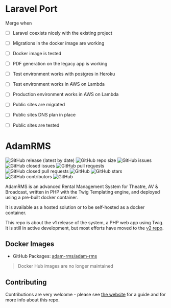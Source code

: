 # Laravel Port

Merge when 

- [ ] Laravel coexists nicely with the existing project
- [ ] Migrations in the docker image are working
- [ ] Docker image is tested
- [ ] PDF generation on the legacy app is working
- [ ] Test environment works with postgres in Heroku
- [ ] Test environment works in AWS on Lambda 
- [ ] Production environment works in AWS on Lambda

- [ ] Public sites are migrated
- [ ] Public sites DNS plan in place
- [ ] Public sites are tested

# AdamRMS

![GitHub release (latest by date)](https://img.shields.io/github/v/release/adam-rms/adam-rms)
![GitHub repo size](https://img.shields.io/github/repo-size/adam-rms/adam-rms)
![GitHub issues](https://img.shields.io/github/issues/adam-rms/adam-rms)
![GitHub closed issues](https://img.shields.io/github/issues-closed/adam-rms/adam-rms)
![GitHub pull requests](https://img.shields.io/github/issues-pr/adam-rms/adam-rms)
![GitHub closed pull requests](https://img.shields.io/github/issues-pr-closed/adam-rms/adam-rms)
![GitHub](https://img.shields.io/github/license/adam-rms/adam-rms)
![GitHub stars](https://img.shields.io/github/stars/adam-rms/adam-rms)
![GitHub contributors](https://img.shields.io/github/contributors/adam-rms/adam-rms)
![GitHub](https://img.shields.io/github/release/adam-rms/adam-rms/all)


AdamRMS is an advanced Rental Management System for Theatre, AV & Broadcast, written in PHP with the Twig Templating engine, and deployed using a pre-built docker container.

It is available as a hosted solution or to be self-hosted as a docker container. 

This repo is about the v1 release of the system, a PHP web app using Twig. It is still in active development, but most efforts have moved to the [v2 repo](https://github.com/adam-rms/adam-rms-v2).

## Docker Images

 - GitHub Packages: [adam-rms/adam-rms](https://github.com/orgs/adam-rms/packages?repo_name=adam-rms)

> Docker Hub images are no longer maintained 

## Contributing 

Contributions are very welcome - please see [the website](https://adam-rms.com/contributing) for a guide and for more info about this repo.
